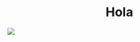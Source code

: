 <div align="center" background-color="white">
  <h1 color="red">
    Hola
  </h1>
</div>
<img src="https://next.ossinsight.io/widgets/official/compose-activity-trends/thumbnail.png?repo_id=41986369&image_size=auto" />
